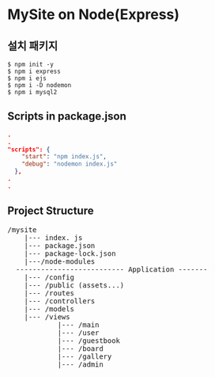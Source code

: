 # MySite on Node(Express)

## 설치 패키지 
```
$ npm init -y
$ npm i express   
$ npm i ejs   
$ npm i -D nodemon   
$ npm i mysql2   
```

## Scripts in package.json
```JSON
.
.
"scripts": {
    "start": "npm index.js",
    "debug": "nodemon index.js"
  },
.
.
```

## Project Structure
<pre>
/mysite
    |--- index. js
    |--- package.json
    |--- package-lock.json
    |---/node-modules
  -------------------------- Application -------
    |--- /config
    |--- /public (assets...)
    |--- /routes
    |--- /controllers
    |--- /models
    |--- /views
            |--- /main
            |--- /user
            |--- /guestbook
            |--- /board
            |--- /gallery
            |--- /admin
</pre>